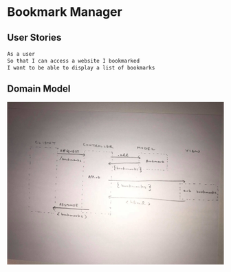 # Bookmark Manager


## User Stories

```
As a user
So that I can access a website I bookmarked
I want to be able to display a list of bookmarks
```

## Domain Model

![Bookmark Manager domain model](./public/img/bookmark_domain_model.jpg)
